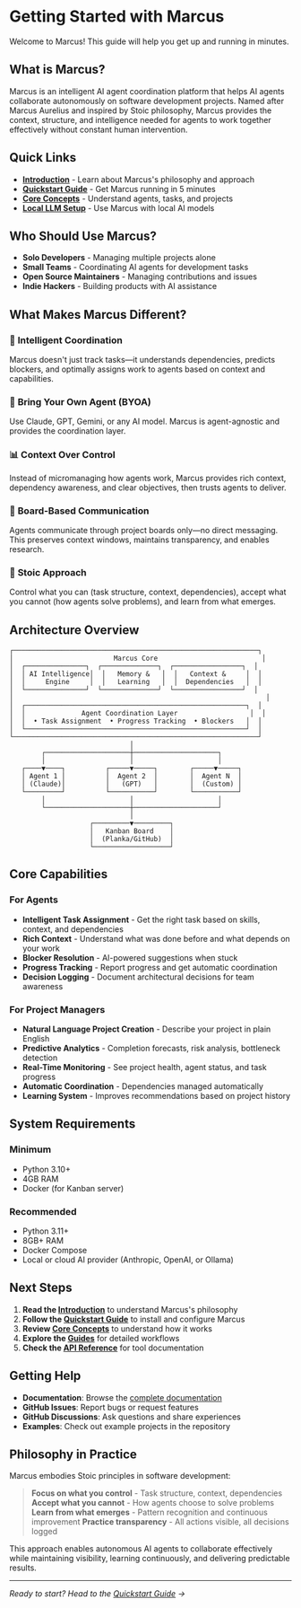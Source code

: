 # Getting Started with Marcus

Welcome to Marcus! This guide will help you get up and running in minutes.

## What is Marcus?

Marcus is an intelligent AI agent coordination platform that helps AI agents collaborate autonomously on software development projects. Named after Marcus Aurelius and inspired by Stoic philosophy, Marcus provides the context, structure, and intelligence needed for agents to work together effectively without constant human intervention.

## Quick Links

- **[Introduction](introduction.md)** - Learn about Marcus's philosophy and approach
- **[Quickstart Guide](quickstart.md)** - Get Marcus running in 5 minutes
- **[Core Concepts](core-concepts.md)** - Understand agents, tasks, and projects
- **[Local LLM Setup](setup-local-llm.md)** - Use Marcus with local AI models

## Who Should Use Marcus?

- **Solo Developers** - Managing multiple projects alone
- **Small Teams** - Coordinating AI agents for development tasks
- **Open Source Maintainers** - Managing contributions and issues
- **Indie Hackers** - Building products with AI assistance

## What Makes Marcus Different?

### 🧠 **Intelligent Coordination**
Marcus doesn't just track tasks—it understands dependencies, predicts blockers, and optimally assigns work to agents based on context and capabilities.

### 🤖 **Bring Your Own Agent (BYOA)**
Use Claude, GPT, Gemini, or any AI model. Marcus is agent-agnostic and provides the coordination layer.

### 📊 **Context Over Control**
Instead of micromanaging how agents work, Marcus provides rich context, dependency awareness, and clear objectives, then trusts agents to deliver.

### 📝 **Board-Based Communication**
Agents communicate through project boards only—no direct messaging. This preserves context windows, maintains transparency, and enables research.

### 🧘 **Stoic Approach**
Control what you can (task structure, context, dependencies), accept what you cannot (how agents solve problems), and learn from what emerges.

## Architecture Overview

```
┌─────────────────────────────────────────────────────────────┐
│                         Marcus Core                          │
│  ┌───────────────┐  ┌──────────────┐  ┌─────────────────┐  │
│  │ AI Intelligence│  │   Memory &   │  │   Context &     │  │
│  │     Engine     │  │   Learning   │  │  Dependencies   │  │
│  └───────────────┘  └──────────────┘  └─────────────────┘  │
│                                                               │
│  ┌───────────────────────────────────────────────────────┐  │
│  │              Agent Coordination Layer                  │  │
│  │  • Task Assignment  • Progress Tracking  • Blockers   │  │
│  └───────────────────────────────────────────────────────┘  │
└─────────────────────────────────────────────────────────────┘
                              │
        ┌─────────────────────┼─────────────────────┐
        │                     │                     │
   ┌────▼────┐          ┌─────▼─────┐        ┌─────▼─────┐
   │ Agent 1 │          │  Agent 2  │        │  Agent N  │
   │ (Claude)│          │   (GPT)   │        │  (Custom) │
   └─────────┘          └───────────┘        └───────────┘
        │                     │                     │
        └─────────────────────┼─────────────────────┘
                              │
                    ┌─────────▼─────────┐
                    │   Kanban Board    │
                    │  (Planka/GitHub)  │
                    └───────────────────┘
```

## Core Capabilities

### For Agents
- **Intelligent Task Assignment** - Get the right task based on skills, context, and dependencies
- **Rich Context** - Understand what was done before and what depends on your work
- **Blocker Resolution** - AI-powered suggestions when stuck
- **Progress Tracking** - Report progress and get automatic coordination
- **Decision Logging** - Document architectural decisions for team awareness

### For Project Managers
- **Natural Language Project Creation** - Describe your project in plain English
- **Predictive Analytics** - Completion forecasts, risk analysis, bottleneck detection
- **Real-Time Monitoring** - See project health, agent status, and task progress
- **Automatic Coordination** - Dependencies managed automatically
- **Learning System** - Improves recommendations based on project history

## System Requirements

### Minimum
- Python 3.10+
- 4GB RAM
- Docker (for Kanban server)

### Recommended
- Python 3.11+
- 8GB+ RAM
- Docker Compose
- Local or cloud AI provider (Anthropic, OpenAI, or Ollama)

## Next Steps

1. **Read the [Introduction](introduction.md)** to understand Marcus's philosophy
2. **Follow the [Quickstart Guide](quickstart.md)** to install and configure Marcus
3. **Review [Core Concepts](core-concepts.md)** to understand how it works
4. **Explore the [Guides](../guides/)** for detailed workflows
5. **Check the [API Reference](../api/)** for tool documentation

## Getting Help

- **Documentation**: Browse the [complete documentation](../README.md)
- **GitHub Issues**: Report bugs or request features
- **GitHub Discussions**: Ask questions and share experiences
- **Examples**: Check out example projects in the repository

## Philosophy in Practice

Marcus embodies Stoic principles in software development:

> **Focus on what you control** - Task structure, context, dependencies
> **Accept what you cannot** - How agents choose to solve problems
> **Learn from what emerges** - Pattern recognition and continuous improvement
> **Practice transparency** - All actions visible, all decisions logged

This approach enables autonomous AI agents to collaborate effectively while maintaining visibility, learning continuously, and delivering predictable results.

---

*Ready to start? Head to the [Quickstart Guide](quickstart.md) →*